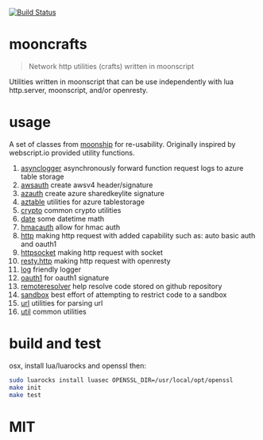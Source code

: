 [![Build Status](https://travis-ci.org/niiknow/mooncrafts.svg?branch=master)](https://travis-ci.org/niiknow/mooncrafts)
# mooncrafts
> Network http utilities (crafts) written in moonscript 

Utilities written in moonscript that can be use independently with lua http.server, moonscript, and/or openresty.

# usage
A set of classes from [moonship](https://github.com/niiknow/moonship) for re-usability.  Originally inspired by webscript.io provided utility functions.

1. [asynclogger](https://github.com/niiknow/mooncrafts/blob/master/lib/mooncrafts/asynclogger.moon) asynchronously forward function request logs to azure table storage
2. [awsauth](https://github.com/niiknow/mooncrafts/blob/master/lib/mooncrafts/awsauth.moon) create awsv4 header/signature
3. [azauth](https://github.com/niiknow/mooncrafts/blob/master/lib/mooncrafts/azauth.moon) create azure sharedkeylite signature
4. [aztable](https://github.com/niiknow/mooncrafts/blob/master/lib/mooncrafts/aztable.moon) utilities for azure tablestorage
5. [crypto](https://github.com/niiknow/mooncrafts/blob/master/lib/mooncrafts/crypto.moon) common crypto utilities
6. [date](https://github.com/niiknow/mooncrafts/blob/master/lib/mooncrafts/date.moon) some datetime math
7. [hmacauth](https://github.com/niiknow/mooncrafts/blob/master/lib/mooncrafts/hmacauth.moon) allow for hmac auth
8. [http](https://github.com/niiknow/mooncrafts/blob/master/lib/mooncrafts/http.moon) making http request with added capability such as: auto basic auth and oauth1
9. [httpsocket](https://github.com/niiknow/mooncrafts/blob/master/lib/mooncrafts/httpsocket.moon) making http request with socket
10. [resty.http](https://github.com/niiknow/mooncrafts/blob/master/lib/mooncrafts/resty/http.moon) making http request with openresty
11. [log](https://github.com/niiknow/mooncrafts/blob/master/lib/mooncrafts/log.moon) friendly logger
12. [oauth1](https://github.com/niiknow/mooncrafts/blob/master/lib/mooncrafts/oauth1.moon) for oauth1 signature
13. [remoteresolver](https://github.com/niiknow/mooncrafts/blob/master/lib/mooncrafts/remoteresolver.moon) help resolve code stored on github repository
14. [sandbox](https://github.com/niiknow/mooncrafts/blob/master/lib/mooncrafts/sandbox.moon) best effort of attempting to restrict code to a sandbox
15. [url](https://github.com/niiknow/mooncrafts/blob/master/lib/mooncrafts/url.moon) utilities for parsing url
16. [util](https://github.com/niiknow/mooncrafts/blob/master/lib/mooncrafts/util.moon) common utilities

# build and test
osx, install lua/luarocks and openssl then:
```sh
sudo luarocks install luasec OPENSSL_DIR=/usr/local/opt/openssl
make init
make test
```

# MIT
